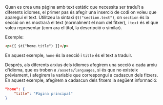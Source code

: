 Quan es crea una pàgina amb text estàtic que necessita ser traduït a diferents idiomes, el primer pas és afegir una inserció de codi on voleu que aparegui el text. Utilitzeu la sintaxi `$t("section.text")`, on `section` és la secció on es mostrarà el text (normalment el nom del fitxer), i `text` és el que voleu representar (com ara el títol, la descripció o similar).

Exemple:
```html
<p>{{ $t("home.title") }}</p>
```
En aquest exemple, `home` és la secció i `title` és el text a traduir.

Després, als diferents arxius dels idiomes afegirem una secció a cada arxiu d'idioma, que es troben a `/assets/languages`, si és que no existeix prèviament, i afegirem la variable que correspongui a cadascun dels fitxers. En aquest exemple, afegirem a cadascun dels fitxers la següent informació:

```json
"home": {
    "title": "Pàgina principal"
}
```